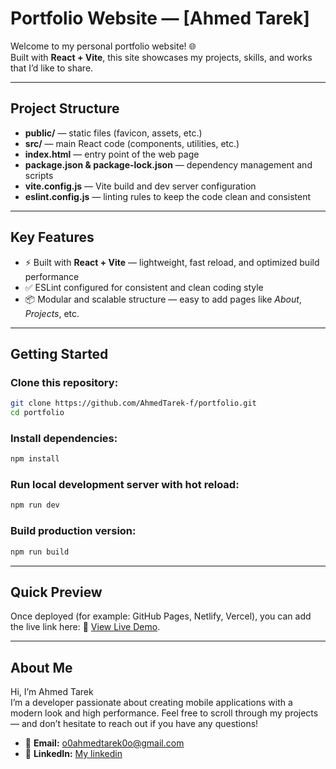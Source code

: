 # Portfolio Website — [Ahmed Tarek]  

Welcome to my personal portfolio website! 🌐  
Built with **React + Vite**, this site showcases my projects, skills, and works that I’d like to share.  

---

## Project Structure  
- **public/** — static files (favicon, assets, etc.)  
- **src/** — main React code (components, utilities, etc.)  
- **index.html** — entry point of the web page  
- **package.json & package-lock.json** — dependency management and scripts  
- **vite.config.js** — Vite build and dev server configuration  
- **eslint.config.js** — linting rules to keep the code clean and consistent  

---

## Key Features  
- ⚡ Built with **React + Vite** — lightweight, fast reload, and optimized build performance  
- ✅ ESLint configured for consistent and clean coding style  
- 📦 Modular and scalable structure — easy to add pages like *About*, *Projects*, etc.  

---

## Getting Started  

### Clone this repository:  
```bash
git clone https://github.com/AhmedTarek-f/portfolio.git
cd portfolio
```
### Install dependencies: 
```bash
npm install
```
### Run local development server with hot reload:
```bash
npm run dev
```
### Build production version:
```bash
npm run build
```

---

## Quick Preview
Once deployed (for example: GitHub Pages, Netlify, Vercel), you can add the live link here: 🔗 [View Live Demo](https://username.github.io/portfolio/).

---

## About Me
Hi, I’m Ahmed Tarek <br>
I’m a developer passionate about creating mobile applications with a modern look and high performance.
Feel free to scroll through my projects — and don’t hesitate to reach out if you have any questions!

- 📧 **Email:** o0ahmedtarek0o@gmail.com
- 💼 **LinkedIn:** [My linkedin](https://www.linkedin.com/in/ahmed-tarek-721942277/)
